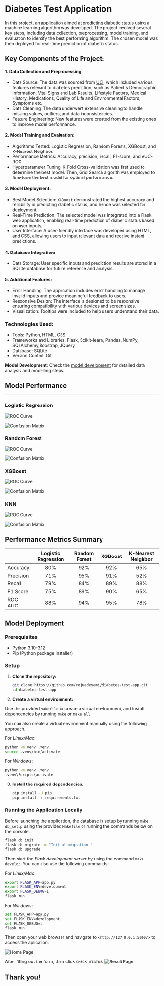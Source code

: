 # Diabetes Test Application

In this project, an application aimed at predicting diabetic status using a machine learning algorithm was developed. The project involved several key steps, including data collection, preprocessing, model training, and evaluation to identify the best performing algorithm. The chosen model was then deployed for real-time prediction of diabetic status. 

## Key Components of the Project:

#### 1. Data Collection and Preprocessing
* Data Source: The data was sourced from [UCI](https://archive.ics.uci.edu/), which included various features relevant to diabetes prediction, such as Patient's Demographic Information, Vital Signs and Lab Results, Lifestyle Factors, Medical History, Medications, Quality of Life and Environmental Factors, Symptoms etc.
* Data Cleaning: The data underwent extensive cleaning to handle missing values, outliers, and data inconsistencies.
* Feature Engineering: New features were created from the existing ones to improve model performance.

#### 2. Model Training and Evaluation:
* Algorithms Tested: Logistic Regression, Random Forests, XGBoost, and K-Nearest Neighbor.
* Performance Metrics: Accuracy, precision, recall, F1-score, and AUC-ROC
* Hyperparameter Tuning: K-Fold Cross-validation was first used to determine the best model. Then, Grid Search algorith was employed to fine-tune the best model for optimal performance.

#### 3. Model Deployment:
* Best Model Selection: `XGBoost` demonstrated the highest accuracy and reliability in predicting diabetic status, and hence was selected for deployment.
* Real-Time Prediction: The selected model was integrated into a Flask web application, enabling real-time prediction of diabetic status based on user inputs.
* User Interface: A user-friendly interface was developed using HTML, and CSS, allowing users to input relevant data and receive instant predictions.

#### 4. Database Integration:
* Data Storage: User specific inputs and prediction results are stored in a SQLite database for future reference and analysis.

#### 5. Additional Features:
* Error Handling: The application includes error handling to manage invalid inputs and provide meaningful feedback to users.
* Responsive Design: The interface is designed to be responsive, ensuring compatibility with various devices and screen sizes.
* Visualization: Tooltips were included to help users understand their data.

### Technologies Used:
* Tools: Python, HTML, CSS
* Frameworks and Libraries: Flask, Scikit-learn, Pandas, NumPy, SQLAlchemy,Boostrap, JQuery
* Database: SQLite
* Version Control: Git

**Model Development**: Check the [model development](model%20development.ipynb) for detailed data analysis and modelling steps.

## Model Performance
---

### Logistic Regression

![ROC Curve](plots/Logistic%20Regression_roc_curve.png)

![Confusion Matrix](plots/Logistic%20Regression_confusion_matrix.png)


### Random Forest

![ROC Curve](plots/Random%20Forest_roc_curve.png)

![Confusion Matrix](plots/Random%20Forest_confusion_matrix.png)


### XGBoost

![ROC Curve](plots/Best%20XGBoost_roc_curve.png)

![Confusion Matrix](plots/Best%20XGBoost_confusion_matrix.png)


### KNN

![ROC Curve](plots/KNN_roc_curve.png)

![Confusion Matrix](plots/KNN_confusion_matrix.png)


## Performance Metrics Summary
||Logistic Regression|Random Forest| XGBoost|K-Nearest Neighbor
|-|:-:|:-:|:-:|:-:
|Accuracy|80%|92%|92%|65%
|Precision|71%|95%|91%|52%
|Recall|79%|84%|89%|88%
|F1 Score|75%|89%|90%|65%
|ROC AUC|88%|94%|95%|78%

## Model Deployment

### Prerequisites

- Python 3.10-3.12
- Pip (Python package installer)

### Setup

1. **Clone the repository:**

    ```sh
    git clone https://github.com/rojuadeyemi/diabetes-test-app.git
    cd diabetes-test-app
    ```

2. **Create a virtual environment:**

Use the provided `Makefile` to create a virtual environment, and install dependencies by running `make` or `make all`.

You can also create a virtual environment manually using the following approach.

For *Linux/Mac*:

```sh
python -m venv .venv
source .venv/bin/activate 
```

For *Windows*:
    
```sh
python -m venv .venv
.venv\Scripts\activate
```

3. **Install the required dependencies:**

    ```sh
    pip install -U pip
    pip install -r requirements.txt
    ```

### Running the Application Locally

Before launching the application, the database is setup by running `make db_setup` using the provided `Makefile` or running the commands below on the console.

```sh
flask db init
flask db migrate -m "Initial migration."
flask db upgrade  
```

Then start the *Flask development server* by using the command `make develop`. You can also use the following commands:

For *Linux/Mac*:
```sh
export FLASK_APP=app.py
export FLASK_ENV=development
export FLASK_DEBUG=1
flask run   
```
For *Windows*:
```sh
set FLASK_APP=app.py
set FLASK_ENV=development
set FLASK_DEBUG=1
flask run
```

Then open your web browser and navigate to `<http://127.0.0.1:5000/>` to access the aplication.


![Home Page](static/homepage.PNG)

After filling out the form, then click `CHECK STATUS`.
![Result Page](static/result_page.PNG)


## Thank you!
